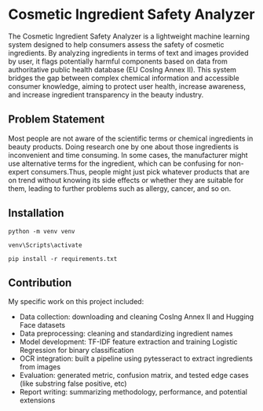 # Cosmetic Ingredient Safety Analyzer
The Cosmetic Ingredient Safety Analyzer is a lightweight machine learning system designed to help consumers assess the safety of cosmetic ingredients. By analyzing ingredients in terms of text and images provided by user, it flags potentially harmful components based on data from authoritative public health database (EU CosIng Annex II). This system bridges the gap between complex chemical information and accessible consumer knowledge, aiming to protect user health, increase awareness, and increase ingredient transparency in the beauty industry.
## Problem Statement
Most people are not aware of the scientific terms or chemical ingredients in beauty products. Doing research one by one about those ingredients is inconvenient and time consuming. In some cases, the manufacturer might use alternative terms for the ingredient, which can be confusing for non-expert consumers.Thus, people might just pick whatever products that are on trend without knowing its side effects or whether they are suitable for them, leading to further problems such as allergy, cancer, and so on.
## Installation
```
python -m venv venv
```
```
venv\Scripts\activate
```
```
pip install -r requirements.txt
```
## Contribution
My specific work on this project included:
- Data collection: downloading and cleaning CosIng Annex II and Hugging Face datasets
- Data preprocessing: cleaning and standardizing ingredient names
- Model development: TF-IDF feature extraction and training Logistic Regression for binary classification
- OCR integration: built a pipeline using pytesseract to extract ingredients from images
- Evaluation: generated metric, confusion matrix, and tested edge cases (like substring false positive, etc)
- Report writing: summarizing methodology, performance, and potential extensions
